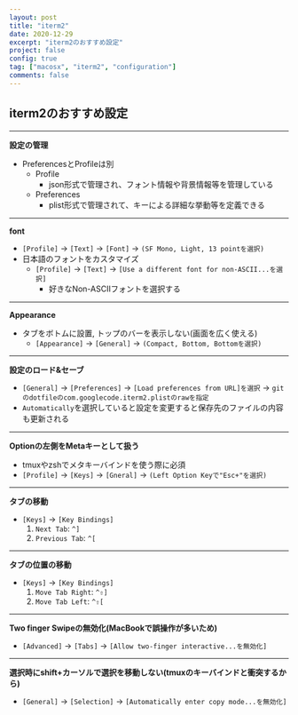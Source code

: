 ```yaml
---
layout: post
title: "iterm2"
date: 2020-12-29
excerpt: "iterm2のおすすめ設定"
project: false
config: true
tag: ["macosx", "iterm2", "configuration"]
comments: false
---
```



## iterm2のおすすめ設定

---

**設定の管理**
 - PreferencesとProfileは別
   - Profile
     - json形式で管理され、フォント情報や背景情報等を管理している
   - Preferences
     - plist形式で管理されて、キーによる詳細な挙動等を定義できる

---

**font**
 - `[Profile]` -> `[Text]` -> `[Font]` -> `(SF Mono, Light, 13 pointを選択)`
 - 日本語のフォントをカスタマイズ
   - `[Profile]` -> `[Text]` -> `[Use a different font for non-ASCII...を選択]`
     - 好きなNon-ASCIIフォントを選択する

---

**Appearance**
 - タブをボトムに設置, トップのバーを表示しない(画面を広く使える)
   - `[Appearance]` -> `[General]` -> `(Compact, Bottom, Bottomを選択)`

---

**設定のロード&セーブ**
 - `[General]` -> `[Preferences]` -> `[Load preferences from URL]を選択` -> `gitのdotfileのcom.googlecode.iterm2.plistのrawを指定`
 - `Automatically`を選択していると設定を変更すると保存先のファイルの内容も更新される

---

**Optionの左側をMetaキーとして扱う**  
 - tmuxやzshでメタキーバインドを使う際に必須
 - `[Profile]` -> `[Keys]` -> `[Gneral]` -> `(Left Option Keyで"Esc+"を選択)`

---

**タブの移動**
 - `[Keys]` -> `[Key Bindings]`
   1. `Next Tab`: `^]`
   2. `Previous Tab`: `^[`

--- 

**タブの位置の移動**  
 - `[Keys]` -> `[Key Bindings]`
   1. `Move Tab Right`: `^⇧]`
   2. `Move Tab Left`: `^⇧[`

---

**Two finger Swipeの無効化(MacBookで誤操作が多いため)**
 - `[Advanced]` -> `[Tabs]` -> `[Allow two-finger interactive...を無効化]`

---

**選択時にshift+カーソルで選択を移動しない(tmuxのキーバインドと衝突するから)**
 - `[General]` -> `[Selection]` -> `[Automatically enter copy mode...を無効化]`
